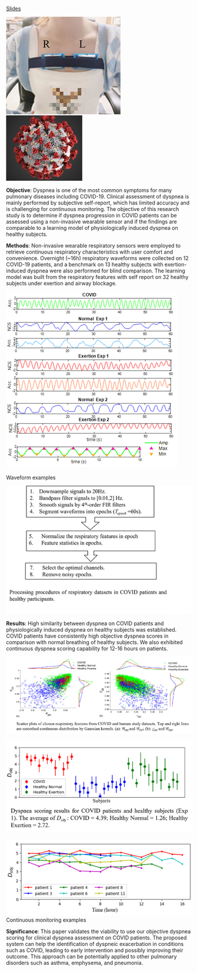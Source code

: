 

[Slides](http://zijingzhang1997.github.io/files/COVID/COVID_intro.pdf)

<img src='/images/COVID/pic1.png'>
<img src='/images/COVID/covid.jpg'><br/>  

**Objective**: Dyspnea is one of the most common symptoms for many pulmonary diseases including COVID-19. Clinical assessment of dyspnea is mainly performed by subjective self-report, which has limited accuracy and is challenging for continuous monitoring. The objective of this research study is to determine if dyspnea progression in COVID patients can be assessed using a non-invasive wearable sensor and if the findings are comparable to a learning model of physiologically induced dyspnea on healthy subjects. 

**Methods**: Non-invasive wearable respiratory sensors were employed to retrieve continuous respiratory characteristics with user comfort and convenience. Overnight (~16h) respiratory waveforms were collected on 12 COVID-19 patients, and a benchmark on 13 healthy subjects with exertion-induced dyspnea were also performed for blind comparison. The learning model was built from the respiratory features with self report on 32 healthy subjects under exertion and airway blockage.

<img src='/images/COVID/pic2.png'><br/>  
Waveform examples

<img src='/images/COVID/pic3.png'><br/>  

**Results**: High similarity between dyspnea on COVID patients and physiologically induced dyspnea on healthy subjects was established. COVID patients have consistently high objective dyspnea scores in comparison with normal breathing of healthy subjects. We also exhibited continuous dyspnea scoring capability for 12-16 hours on patients. 

<img src='/images/COVID/pic4.png'><br/>  

<img src='/images/COVID/pic5.png'><br/>  
<img src='/images/COVID/pic6.png'><br/> 
Continuous monitoring examples 


**Significance**: This paper validates the viability to use our objective dyspnea scoring for clinical dyspnea assessment on COVID patients. The proposed system can help the identification of dyspneic exacerbation in conditions such as COVID, leading to early intervention and possibly improving their outcome. This approach can be potentially applied to other pulmonary disorders such as asthma, emphysema, and pneumonia.  
